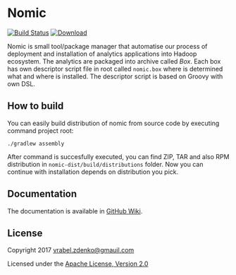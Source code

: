 # Nomic

[![Build Status](https://travis-ci.org/sn3d/nomic.svg?branch=master)](https://travis-ci.org/sn3d/nomic)
[![Download](https://api.bintray.com/packages/sn3d/nomic-repo/nomic-app/images/download.svg) ](https://bintray.com/sn3d/nomic-repo/nomic-app/_latestVersion)

Nomic is small tool/package manager that automatise our process of deployment and installation of analytics applications
into Hadoop ecosystem. The analytics are packaged into archive called *Box*. Each box has own descriptor script file in 
root called `nomic.box` where is determined what and where is installed. The descriptor script is based on Groovy 
with own DSL.

## How to build

You can easily build distribution of nomic from source code by executing command project root:

    ./gradlew assembly

After command is succesfully executed, you can find ZIP, TAR and also RPM distribution in `nomic-dist/build/distributions` 
folder. Now you can continue with installation depends on distribution you pick.

## Documentation
    
The documentation is available in [GitHub Wiki](https://github.com/sn3d/nomic/wiki).

## License

   Copyright 2017 vrabel.zdenko@gmauil.com

   Licensed under the [Apache License, Version 2.0](./LICENSE)
    